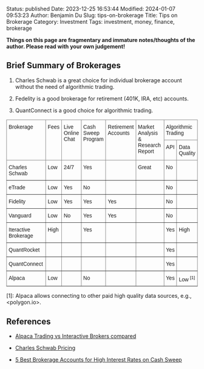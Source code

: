 Status: published
Date: 2023-12-25 16:53:44
Modified: 2024-01-07 09:53:23
Author: Benjamin Du
Slug: tips-on-brokerage
Title: Tips on Brokerage
Category: Investment
Tags: investment, money, finance, brokerage

**Things on this page are fragmentary and immature notes/thoughts of the author. Please read with your own judgement!**

## Brief Summary of Brokerages

1. Charles Schwab is a great choice for individual brokerage account
    without the need of algorithmic trading.

2. Fedelity is a good brokerage for retirement (401K, IRA, etc) accounts.

3. QuantConnect is a good choice for algorithmic trading.

<style type="text/css">
.tg  {border-collapse:collapse;border-spacing:0;}
.tg td{border-color:black;border-style:solid;border-width:1px;font-family:Arial, sans-serif;font-size:14px;
  overflow:hidden;padding:10px 5px;word-break:normal;}
.tg th{border-color:black;border-style:solid;border-width:1px;font-family:Arial, sans-serif;font-size:14px;
  font-weight:normal;overflow:hidden;padding:10px 5px;word-break:normal;}
.tg .tg-0pky{border-color:inherit;text-align:left;vertical-align:top}
</style>
<table class="tg">
<thead>
  <tr>
    <th class="tg-0pky" rowspan="2">Brokerage</th>
    <th class="tg-0pky" rowspan="2">Fees</th>
    <th class="tg-0pky" rowspan="2">
        Live <br> 
        Online <br> 
        Chat
    </th>
    <th class="tg-0pky" rowspan="2">
        Cash <br> 
        Sweep <br> 
        Program
    </th>
    <th class="tg-0pky" rowspan="2">
        Retirement <br> 
        Accounts
    </th>
    <th class="tg-0pky" rowspan="2">
        Market Analysis <br>
        &amp; Research Report
    </th>
    <th class="tg-0pky" colspan="2">
        Algorithmic <br>
        Trading
    </th>
  </tr>
  <tr>
    <th class="tg-0pky">API</th>
    <th class="tg-0pky">
        Data <br> 
        Quality
    </th>
  </tr>
</thead>
<tbody>
  <tr>
    <td class="tg-0pky">Charles Schwab</td>
    <td class="tg-0pky">Low</td>
    <td class="tg-0pky">24/7</td>
    <td class="tg-0pky">Yes</td>
    <td class="tg-0pky"></td>
    <td class="tg-0pky">Great</td>
    <td class="tg-0pky">No</td>
    <td class="tg-0pky"></td>
  </tr>
  <tr>
    <td class="tg-0pky">eTrade</td>
    <td class="tg-0pky">Low</td>
    <td class="tg-0pky">Yes</td>
    <td class="tg-0pky">No</td>
    <td class="tg-0pky"></td>
    <td class="tg-0pky"></td>
    <td class="tg-0pky">No</td>
    <td class="tg-0pky"></td>
  </tr>
  <tr>
    <td class="tg-0pky">Fidelity</td>
    <td class="tg-0pky">Low</td>
    <td class="tg-0pky">Yes</td>
    <td class="tg-0pky">Yes</td>
    <td class="tg-0pky">Yes</td>
    <td class="tg-0pky"></td>
    <td class="tg-0pky">No</td>
    <td class="tg-0pky"></td>
  </tr>
  <tr>
    <td class="tg-0pky">Vanguard</td>
    <td class="tg-0pky">Low</td>
    <td class="tg-0pky">No</td>
    <td class="tg-0pky">Yes</td>
    <td class="tg-0pky">Yes</td>
    <td class="tg-0pky"></td>
    <td class="tg-0pky">No</td>
    <td class="tg-0pky"></td>
  </tr>
  <tr>
    <td class="tg-0pky">Iteractive Brokerage</td>
    <td class="tg-0pky">High</td>
    <td class="tg-0pky"></td>
    <td class="tg-0pky">Yes</td>
    <td class="tg-0pky"></td>
    <td class="tg-0pky"></td>
    <td class="tg-0pky">Yes</td>
    <td class="tg-0pky">High</td>
  </tr>
  <tr>
    <td class="tg-0pky">QuantRocket</td>
    <td class="tg-0pky"></td>
    <td class="tg-0pky"></td>
    <td class="tg-0pky"></td>
    <td class="tg-0pky"></td>
    <td class="tg-0pky"></td>
    <td class="tg-0pky">Yes</td>
    <td class="tg-0pky"></td>
  </tr>
  <tr>
    <td class="tg-0pky">QuantConnect</td>
    <td class="tg-0pky"></td>
    <td class="tg-0pky"></td>
    <td class="tg-0pky"></td>
    <td class="tg-0pky"></td>
    <td class="tg-0pky"></td>
    <td class="tg-0pky">Yes</td>
    <td class="tg-0pky"></td>
  </tr>
  <tr>
    <td class="tg-0pky">Alpaca</td>
    <td class="tg-0pky">Low</td>
    <td class="tg-0pky"></td>
    <td class="tg-0pky">No</td>
    <td class="tg-0pky"></td>
    <td class="tg-0pky"></td>
    <td class="tg-0pky">Yes</td>
    <td class="tg-0pky">
        Low
        <sup>[1]</sup>
    </td>
  </tr>
</tbody>
</table>

[1]: Alpaca allows connecting to other paid high quality data sources, 
e.g., <polygon.io>.

## References

- [Alpaca Trading vs Interactive Brokers compared](https://brokerchooser.com/compare/alpaca-trading-vs-interactive-brokers)

- [Charles Schwab Pricing](https://www.schwab.com/pricing)

- [5 Best Brokerage Accounts for High Interest Rates on Cash Sweep](https://www.nerdwallet.com/best/investing/brokerage-account-interest-rates)